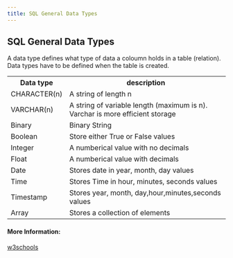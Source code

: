 ```yaml
---
title: SQL General Data Types
---
```

## SQL General Data Types

<p> A data type defines what type of data a coloumn holds in a table (relation). Data types have to be defined when the table is created.</p>

<table style="width:100%">
  <tr>
    <th>Data type</th>
    <th>description</th> 
    
  </tr>
  <tr>
    <td>CHARACTER(n)</td>
    <td>A string of length n</td> 
  </tr>
  <tr>
    <td>VARCHAR(n)</td>
    <td>A string of variable length (maximum is n). Varchar is more efficient storage</td> 
  </tr>
  <tr>
    <td>Binary</td>
    <td>Binary String </td> 
  </tr>
  <tr>
    <td>Boolean</td>
    <td>Store either True or False values </td> 
  </tr>
  <tr>
    <td>Integer</td>
    <td>A numberical value with no decimals </td> 
  </tr>
   <tr>
    <td>Float</td>
    <td>A numberical value with decimals </td> 
  </tr>
  <tr>
    <td>Date</td>
    <td>Stores date in year, month, day values </td> 
  </tr>
  <tr>
    <td>Time</td>
    <td>Stores Time in hour, minutes, seconds values </td> 
  </tr>
  <tr>
    <td>Timestamp</td>
    <td>Stores year, month, day,hour,minutes,seconds values </td> 
  </tr>
   <tr>
    <td>Array</td>
    <td>Stores a collection of elements </td> 
  </tr>
  
  
</table>  

#### More Information:
<a href="http://w3schools.bootcss.com/sql/sql_datatypes_general.html"> w3schools </a>


